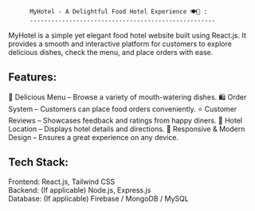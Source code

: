 
          MyHotel - A Delightful Food Hotel Experience 🍽️🏨 :
          ----------------------------------------------------
  MyHotel is a simple yet elegant food hotel website built using React.js. It provides a smooth and interactive platform for customers to explore delicious dishes, check 
the menu, and place orders with ease.

  Features:
  ---------
🍛 Delicious Menu – Browse a variety of mouth-watering dishes.
🛍️ Order System – Customers can place food orders conveniently.
⭐ Customer Reviews – Showcases feedback and ratings from happy diners.
📍 Hotel Location – Displays hotel details and directions.
🎨 Responsive & Modern Design – Ensures a great experience on any device.

  Tech Stack:
  -----------
Frontend: React.js, Tailwind CSS                                                 
Backend: (If applicable) Node.js, Express.js                                                    
Database: (If applicable) Firebase / MongoDB / MySQL                                                  
